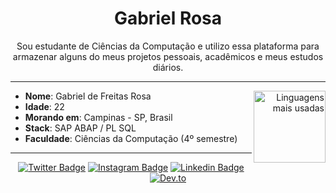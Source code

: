 <h1 align="center"> Gabriel Rosa </h1>

<p align="center">
Sou estudante de Ciências da Computação e utilizo essa plataforma para armazenar alguns do meus projetos pessoais, acadêmicos e meus estudos diários.
</p>

----

<div align="right">
     <a href="https://github.com/gfreitasrosa">
        <img height="115em" src="https://github-readme-stats.vercel.app/api/top-langs/?username=gfreitasrosa&hide=html&layout=compact&&show_icons=true&line_height=27&count_private=true&title_color=ffffff&text_color=c9cacc&icon_color=2bbc8a&bg_color=1d1f21"
        alt="Linguagens mais usadas" align="right">
    </a>
</div>

* **Nome**: Gabriel de Freitas Rosa
* **Idade**: 22
* **Morando em**: Campinas - SP, Brasil
* **Stack**: SAP ABAP / PL SQL
* **Faculdade**: Ciências da Computação (4º semestre)


----

<div align="center">

[![Twitter Badge](https://img.shields.io/badge/-Twitter-blue?style=flat-square&logo=Twitter&logoColor=white&link=https://twitter.com/gfreitasrosa)](https://twitter.com/gfreitasrosa)
[![Instagram Badge](https://img.shields.io/badge/-Instagram-F954AD?style=flat-square&logo=Instagram&logoColor=white&link=https://www.instagram.com/gfreitasrosa/)](https://www.instagram.com/gfreitasrosa/)
[![Linkedin Badge](https://img.shields.io/badge/-LinkedIn-blue?style=flat-square&logo=Linkedin&logoColor=white&link=https://www.linkedin.com/in/gfreitasrosa/)](https://www.linkedin.com/in/gfreitasrosa/)
[![Dev.to](https://img.shields.io/badge/-Dev.to-black?style=flat-square&logo=DevTo&logoColor=white&link=https://dev.to/gfreitasrosa)](https://dev.to/gfreitasrosa)

</div>


